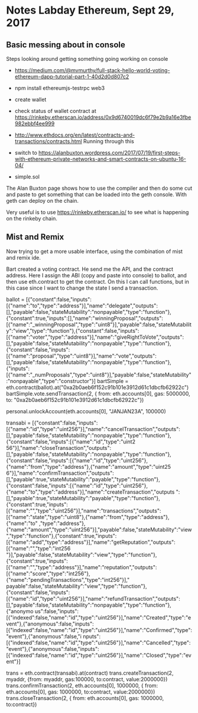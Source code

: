 # Notes Labday Ethereum, Sept 29, 2017



## Basic messing about in console

Steps looking around getting something going working on console

* https://medium.com/@mvmurthy/full-stack-hello-world-voting-ethereum-dapp-tutorial-part-1-40d2d0d807c2
* npm install ethereumjs-testrpc web3
* create wallet
* check status of wallet contract at https://rinkeby.etherscan.io/address/0x9d6740019dc6f79e2b9a16e3fbe982ebbf4ee999

* http://www.ethdocs.org/en/latest/contracts-and-transactions/contracts.html
Running through this

* switch to https://alanbuxton.wordpress.com/2017/07/19/first-steps-with-ethereum-private-networks-and-smart-contracts-on-ubuntu-16-04/
* simple.sol

The Alan Buxton page shows how to use the compiler and then do some cut and
paste to get something that can be loaded into the geth console.  With geth
can deploy on the chain.

Very useful is to use https://rinkeby.etherscan.io/ to see what is
happening on the rinkeby chain.



## Mist and Remix

Now trying to get a more usable interface, using the combination of
mist and remix ide.


Bart created a voting contract.  He send me the API, and the contract address.  Here
I assign the ABI (copy and paste into console) to ballot, and then use eth.contract to
get the contract.  On this I can call functions, but in this case since I want to change
the state I send a transaction.

ballot = [{"constant":false,"inputs":[{"name":"to","type":"address"}],"name":"delegate","outputs":[],"payable":false,"stateMutability":"nonpayable","type":"function"},{"constant":true,"inputs":[],"name":"winningProposal","outputs":[{"name":"_winningProposal","type":"uint8"}],"payable":false,"stateMutability":"view","type":"function"},{"constant":false,"inputs":[{"name":"voter","type":"address"}],"name":"giveRightToVote","outputs":[],"payable":false,"stateMutability":"nonpayable","type":"function"},{"constant":false,"inputs":[{"name":"proposal","type":"uint8"}],"name":"vote","outputs":[],"payable":false,"stateMutability":"nonpayable","type":"function"},{"inputs":[{"name":"_numProposals","type":"uint8"}],"payable":false,"stateMutability":"nonpayable","type":"constructor"}]
bartSimple = eth.contract(ballot).at("0xa2b0aeb6f152c91b101e3912d61c1dbcfb62922c")
bartSimple.vote.sendTransaction(2, { from: eth.accounts[0], gas: 5000000, to: "0xa2b0aeb6f152c91b101e3912d61c1dbcfb62922c"})


personal.unlockAccount(eth.accounts[0], "JANJAN23A", 100000)



transabi = [{"constant":false,"inputs":[{"name":"id","type":"uint256"}],"name":"cancelTransaction","outputs":[],"payable":false,"stateMutability":"nonpayable","type":"function"},{"constant":false,"inputs":[{"name":"id","type":"uint2
56"}],"name":"closeTransaction","outputs":[],"payable":false,"stateMutability":"nonpayable","type":"function"},{"constant":false,"inputs":[{"name":"id","type":"uint256"},{"name":"from","type":"address"},{"name":"amount","type":"uint25
6"}],"name":"confirmTransaction","outputs":[],"payable":true,"stateMutability":"payable","type":"function"},{"constant":false,"inputs":[{"name":"id","type":"uint256"},{"name":"to","type":"address"}],"name":"createTransaction","outputs
":[],"payable":true,"stateMutability":"payable","type":"function"},{"constant":true,"inputs":[{"name":"","type":"uint256"}],"name":"transactions","outputs":[{"name":"state","type":"uint8"},{"name":"from","type":"address"},{"name":"to"
,"type":"address"},{"name":"amount","type":"uint256"}],"payable":false,"stateMutability":"view","type":"function"},{"constant":true,"inputs":[{"name":"add","type":"address"}],"name":"getReputation","outputs":[{"name":"","type":"int256
"}],"payable":false,"stateMutability":"view","type":"function"},{"constant":true,"inputs":[{"name":"","type":"address"}],"name":"reputation","outputs":[{"name":"score","type":"int256"},{"name":"pendingTransactions","type":"int256"}],"
payable":false,"stateMutability":"view","type":"function"},{"constant":false,"inputs":[{"name":"id","type":"uint256"}],"name":"refundTransaction","outputs":[],"payable":false,"stateMutability":"nonpayable","type":"function"},{"anonymo
us":false,"inputs":[{"indexed":false,"name":"id","type":"uint256"}],"name":"Created","type":"event"},{"anonymous":false,"inputs":[{"indexed":false,"name":"id","type":"uint256"}],"name":"Confirmed","type":"event"},{"anonymous":false,"i
nputs":[{"indexed":false,"name":"id","type":"uint256"}],"name":"Cancelled","type":"event"},{"anonymous":false,"inputs":[{"indexed":false,"name":"id","type":"uint256"}],"name":"Closed","type":"event"}]

trans = eth.contract(transabi).at(contract)
trans.createTransaction(2, myaddr, {from: myaddr, gas:100000, to:contract, value:2000000})
trans.confirmTransaction(2, eth.accounts[0], 1000000, { from: eth.accounts[0], gas: 1000000, to:contract, value:2000000})
trans.closeTransaction(2, { from: eth.accounts[0], gas: 1000000, to:contract})